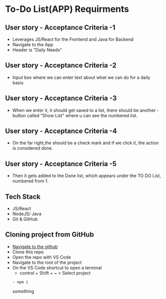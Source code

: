 # To-Do List(APP) Requirments

## User story - Acceptance Criteria -1
- Leverages JS/React for the Frontend and Java for Backend
- Navigate to the App
- Header is "Daily Needs"

## User story - Acceptance Criteria -2
- Input box where we can enter text about what we can do for a daily basis


## User story - Acceptance Criteria -3
- When we enter it, it should get saved to a list, there should be another - button called "Show List" where u can see the numbered list. 

## User story - Acceptance Criteria -4
- On the far right,the should be a check mark and if we click it, the action is considered done. 

## User story - Acceptance Criteria -5
- Then it gets added to the Done list, which appears under the TO DO List, numbered from 1. 

## Tech Stack 
- JS/React
- NodeJS/ Java
- Git & GitHub

## Cloning project from GitHub
- [Navigate to the github](https://github.com/MohammedR35/practiceProject)
- Clone this repo
- Open the repo with VS Code
- Navigate to the root of the project 
- On the VS Code shortcut to open a terminal
    - control + Shift + ~ > Select project 
    ```
    - npm i 
    ```
    something
